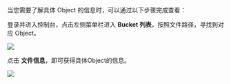 当您需要了解具体 Object 的信息时，可以通过以下步骤完成查看：

登录并进入控制台，点击左侧菜单栏进入 **Bucket 列表**，按照文件路径，寻找到对应 Object。

![](http://imgcache.tcecqpoc.fsphere.cn/image/mc.qcloudimg.com/static/img/e26cf2de168ba9dc1de75dc775e5f480/image.png)

点击 **文件信息**，即可获得具体Object的信息。

![](http://imgcache.tcecqpoc.fsphere.cn/image/mc.qcloudimg.com/static/img/7325519a5253375d117cc779ce4f8d04/image.png)

